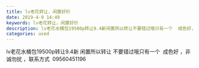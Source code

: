 ```yaml
---
title: lv老花转让，闲置好价
date: 2019-4-9 14:49
keywords: lv老花转让，闲置好价
description: lv老花水桶包19500p转让9.4新闲置所以转让不要错过哦只有一个  成色好，非诚勿扰，联系方式  09560451196
categories: used
---
```

<td class="t_f" id="postmessage_3439201">

lv老花水桶包19500p转让9.4新 闲置所以转让 不要错过哦只有一个  成色好 ，非诚勿扰 ，联系方式  09560451196<br/>
<img alt="" border="0" class="zoom" data-cf-modified-f92a29e26cf1fc9dafa2fcab-="" file="http://www.flw.ph/data/appbyme/upload/image/201904/09/auLT16c0ETP2.jpg" id="aimg_jk213" lazyloadthumb="1" onclick="" onmouseover="" src="http://www.flw.ph/data/appbyme/upload/image/201904/09/auLT16c0ETP2.jpg"/><br/>
<br/>
<img alt="" border="0" class="zoom" data-cf-modified-f92a29e26cf1fc9dafa2fcab-="" file="http://www.flw.ph/data/appbyme/upload/image/201904/09/zn2wmtzbStxN.jpg" id="aimg_tNcP5" lazyloadthumb="1" onclick="" onmouseover="" src="http://www.flw.ph/data/appbyme/upload/image/201904/09/zn2wmtzbStxN.jpg"/><br/>
<br/>
<img alt="" border="0" class="zoom" data-cf-modified-f92a29e26cf1fc9dafa2fcab-="" file="http://www.flw.ph/data/appbyme/upload/image/201904/09/jdYPljqHPriU.jpg" id="aimg_d1quM" lazyloadthumb="1" onclick="" onmouseover="" src="http://www.flw.ph/data/appbyme/upload/image/201904/09/jdYPljqHPriU.jpg"/><br/>
<br/>
<img alt="" border="0" class="zoom" data-cf-modified-f92a29e26cf1fc9dafa2fcab-="" file="http://www.flw.ph/data/appbyme/upload/image/201904/09/c5TBNlUQ8rX5.jpg" id="aimg_Vhrqu" lazyloadthumb="1" onclick="" onmouseover="" src="http://www.flw.ph/data/appbyme/upload/image/201904/09/c5TBNlUQ8rX5.jpg"/><br/>
<br/>
<img alt="" border="0" class="zoom" data-cf-modified-f92a29e26cf1fc9dafa2fcab-="" file="http://www.flw.ph/data/appbyme/upload/image/201904/09/EakaNIi6jmJm.jpg" id="aimg_O333l" lazyloadthumb="1" onclick="" onmouseover="" src="http://www.flw.ph/data/appbyme/upload/image/201904/09/EakaNIi6jmJm.jpg"/><br/>
<br/>
</td>
